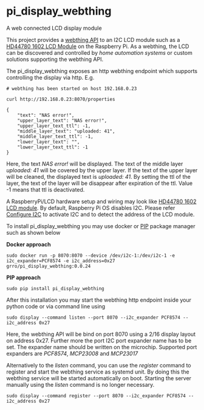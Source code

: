 # pi_display_webthing
A web connected LCD display module 

This project provides a [webthing API](https://iot.mozilla.org/wot/) to an I2C LCD module such as a [HD44780 1602 LCD Module](https://amzn.to/2TffbbL) on the Raspberry Pi. 
As a webthing, the LCD can be discovered and controlled by *home automation systems* or custom solutions supporting the webthing API.  

The pi_display_webthing exposes an http webthing endpoint which supports controlling the display via http. E.g. 
```
# webthing has been started on host 192.168.0.23

curl http://192.168.0.23:8070/properties 

{
    "text": "NAS error!",
    "upper_layer_text": "NAS error!",
    "upper_layer_text_ttl": -1,
    "middle_layer_text": "uploaded: 41",
    "middle_layer_text_ttl": -1,
    "lower_layer_text": "",
    "lower_layer_text_ttl": -1
}
```
Here, the text *NAS error!* will be displayed. The text of the middle layer *uploaded: 41* will be covered by the upper layer. 
If the text of the upper layer will be cleaned, the displayed text is *uploaded: 41*. 
By setting the ttl of the layer, the text of the layer will be disappear after expiration of the ttl. Value -1 means that ttl is deactivated. 

A RaspberryPi/LCD hardware setup and wiring may look like [HD44780 1602 LCD module](docs/layout.png). By default, 
Raspberry Pi OS disables I2C. Please refer [Configure I2C](docs/configure_i2c.md) to activate I2C and to 
detect the address of the LCD module.

To install pi_display_webthing you may use docker or [PIP](https://realpython.com/what-is-pip/) package manager such as shown below

**Docker approach**
```
sudo docker run -p 8070:8070 --device /dev/i2c-1:/dev/i2c-1 -e i2c_expander=PCF8574 -e i2c_address=0x27  grro/pi_display_webthing:0.0.24
```

**PIP approach**
```
sudo pip install pi_display_webthing
```

After this installation you may start the webthing http endpoint inside your python code or via command line using
```
sudo display --command listen --port 8070 --i2c_expander PCF8574 --i2c_address 0x27
```
Here, the webthing API will be bind on port 8070 using a 2/16 display layout on address 0x27. 
Further more the port I2C port expander name has to be set. The expander name should be written on the microchip. 
Supported port expanders are *PCF8574*, *MCP23008* and *MCP23017*

Alternatively to the *listen* command, you can use the *register* command to register and start the webthing service as systemd unit. 
By doing this the webthing service will be started automatically on boot. Starting the server manually using the *listen* command is no longer necessary. 
```
sudo display --command register --port 8070 --i2c_expander PCF8574 --i2c_address 0x27
```  
